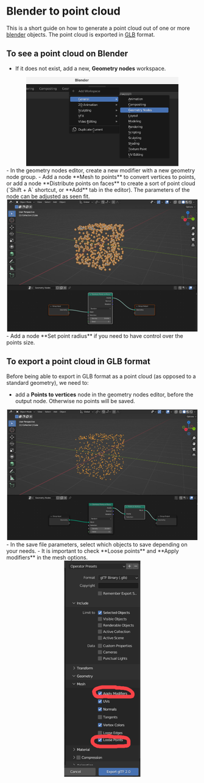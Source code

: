 # Blender to point cloud

This is a short guide on how to generate a point cloud out of one or more [blender](https://www.blender.org/) objects. The point cloud is exported in [GLB](https://registry.khronos.org/glTF/specs/2.0/glTF-2.0.html) format.


## To see a point cloud on Blender
- If it does not exist, add a new, **Geometry nodes** workspace.
<center><img src="./figures/workspace.png" width="400" /></center>
- In the geometry nodes editor, create a new modifier with a new geometry node group.
- Add a node **Mesh to points** to convert vertices to points, or add a node **Distribute points on faces** to create a sort of point cloud (`Shift + A` shortcut, or **Add** tab in the editor). The parameters of the node can be
adjusted as seen fit.
<center><img src="./figures/points2faces.png" width="500"/></center>
- Add a node **Set point radius** if you need to have control over the points size.

## To export a point cloud in GLB format

Before being able to export in GLB format as a point cloud (as opposed to a standard geometry), we need to:

- add a **Points to vertices** node in the geometry nodes editor, before the output node. Otherwise no points will be saved.
<center><img src="./figures/points2vertices.png" width="500"/></center>
- In the save file parameters, select which objects to save depending on your needs.
- It is important to check **Loose points** and **Apply modifiers** in the mesh options.
<center><img src="./figures/export_settings.png" width="200"/></center>
